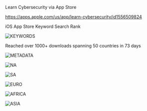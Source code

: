 Learn Cybersecurity via App Store

https://apps.apple.com/us/app/learn-cybersecurity/id1556509824


iOS App Store Keyword Search Rank

![KEYWORDS](https://user-images.githubusercontent.com/47507364/118404312-4b67b680-b627-11eb-9490-8139c2076458.png)


Reached over 1000+ downloads spanning 50 countries in 73 days

![METADATA](https://user-images.githubusercontent.com/47507364/118404321-53275b00-b627-11eb-8ebb-32bb381cf32b.png)

![NA](https://user-images.githubusercontent.com/47507364/118404328-59b5d280-b627-11eb-87b8-633deb256d55.png)

![SA](https://user-images.githubusercontent.com/47507364/118404338-5fabb380-b627-11eb-88d9-cb7775ec3c89.png)

![EURO](https://user-images.githubusercontent.com/47507364/118404345-6df9cf80-b627-11eb-9c1f-a25c09ec32a4.png)

![AFRICA](https://user-images.githubusercontent.com/47507364/118404350-73571a00-b627-11eb-98e3-ed346f13c912.png)

![ASIA](https://user-images.githubusercontent.com/47507364/118404360-77833780-b627-11eb-8509-bd3a602e79ec.png)
